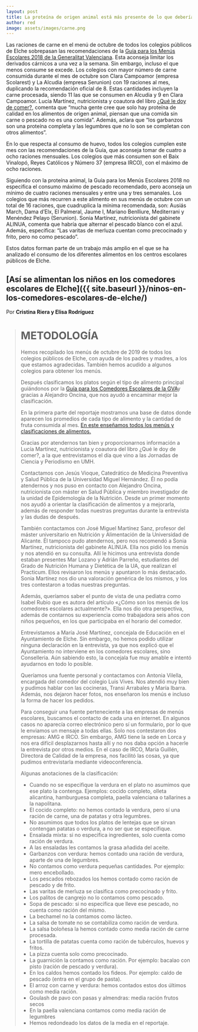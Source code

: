 ```yaml
---
layout: post
title: La proteína de origen animal está más presente de lo que debería
author: red
image: assets/images/carne.png
---
```

Las raciones de carne en el menú de octubre de todos los colegios públicos de Elche sobrepasan las recomendaciones de la [Guía para los Menús Escolares 2018 de la Generalitat Valenciana](http://www.san.gva.es/documents/151311/7497836/Guia+Menu+Comedores+Escolares+GVA+2018.pdf). Esta aconseja limitar los derivados cárnicos a una vez a la semana. Sin embargo, incluso el que menos consume se excede. Los colegios con mayor número de carne consumida durante el mes de octubre son Clara Campoamor (empresa Scolarest) y La Alcudia (empresa Serunion) con 19 raciones al mes, duplicando la recomendación oficial de 8. Estas cantidades incluyen la carne procesada, siendo 11 las que se consumen en Alcudia y 9 en Clara Campoamor. Lucía Martínez, nutricionista y coautora del libro [¿Qué le doy de comer?](https://www.casadellibro.com/libro-que-le-doy-de-comer/9788449336157/9660622), comenta que “mucha gente cree que solo hay proteína de calidad en los alimentos de origen animal, piensan que una comida sin carne o pescado no es una comida”. Además, aclara que “los garbanzos son una proteína completa y las legumbres que no lo son se completan con otros alimentos”.

<div class="flourish-embed" data-src="story/154817"><script src="https://public.flourish.studio/resources/embed.js"></script></div>

En lo que respecta al consumo de huevo, todos los colegios cumplen este mes con las recomendaciones de la Guía, que aconseja tomar de cuatro a ocho raciones mensuales. Los colegios que más consumen son el Baix Vinalopó, Reyes Católicos y Número 37 (empresa IRCO), con el máximo de ocho raciones.

Siguiendo con la proteína animal, la Guía para los Menús Escolares 2018 no especifica el consumo máximo de pescado recomendado, pero aconseja un mínimo de cuatro raciones mensuales y entre una y tres semanales. Los colegios que más recurren a este alimento en sus menús de octubre con un total de 16 raciones, que cuadruplica la mínima recomendada, son: Ausiás March, Dama d’Elx, El Palmeral, Jaume I, Mariano Benlliure, Mediterrani y Menéndez Pelayo (Serunion). Sonia Martínez, nutricionista del gabinete ALINUA, comenta que habría que alternar el pescado blanco con el azul. Además, especifica: “Las varitas de merluza cuentan como precocinado y frito, pero no como pescado”.

Estos datos forman parte de un trabajo más amplio en el que se ha analizado el consumo de los diferentes alimentos en los centros escolares públicos de Elche. 

## [Así se alimentan los niños en los comedores escolares de Elche]({{ site.baseurl }}/ninos-en-los-comedores-escolares-de-elche/)


Por **Cristina Riera y Elisa Rodríguez**

> # METODOLOGÍA
>
> Hemos recopilado los menús de octubre de 2019 de todos los colegios públicos de Elche, con ayuda de los padres y madres, a los que estamos agradecidas. También hemos acudido a algunos colegios para obtener los menús.
>
> Después clasificamos los platos según el tipo de alimento principal guiándonos por la [Guía para los Comedores Escolares de la GVA](http://www.san.gva.es/documents/151311/7497836/Guia+Menu+Comedores+Escolares+GVA+2018.pdf)y gracias a Alejandro Oncina, que nos ayudó a encaminar mejor la clasificación.
>
> En la primera parte del reportaje mostramos una base de datos donde aparecen los promedios de cada tipo de alimento y la cantidad de fruta consumida al mes. [En este enseñamos todos los menús y clasificaciones de alimentos.](https://docs.google.com/spreadsheets/d/1rEp5417S4xG7kYk8F3cnR8HZjbFzW68z0tfX1lXtui0/edit?usp=sharing)
>
> Gracias por atendernos tan bien y proporcionarnos información a Lucía Martínez, nutricionista y coautora del libro ¿Qué le doy de comer?, a la que entrevistamos el día que vino a las Jornadas de Ciencia y Periodismo en UMH.
>
> Contactamos con Jesús Vioque, Catedrático de Medicina Preventiva y Salud Pública de la Universidad Miguel Hernández. Él no podía atendernos y nos puso en contacto con Alejandro Oncina, nutricionista con máster en Salud Pública y miembro investigador de la unidad de Epidemología de la Nutrición. Desde un primer momento nos ayudó a orientar la clasificación de alimentos y a mejorarla, además de responder todas nuestras preguntas durante la entrevista y las dudas de después.
>
> También contactamos con José Miguel Martínez Sanz, profesor del máster universitario en Nutrición y Alimentación de la Universidad de Alicante. Él tampoco pudo atendernos, pero nos recomendó a Sonia Martínez, nutricionista del gabinete ALINUA. Ella nos pidió los menús y nos atendió en su consulta. Allí le hicimos una entrevista donde estaban presentes Mar Lozano y Adrián Parreño, estudiantes del Grado de Nutrición Humana y Dietética de la UA, que realizan el Practicum. Ellos revisaron los menús y apuntaron lo más destacado. Sonia Martínez nos dio una valoración genérica de los mismos, y los tres contestaron a todas nuestras preguntas.
>
> Además, queríamos saber el punto de vista de una pediatra como Isabel Rubio que es autora del artículo «¿Cómo son los menús de los comedores escolares actualmente?». Ella nos dio otra perspectiva, además de contarnos su experiencia como trabajadora seis años con niños pequeños, en los que participaba en el horario del comedor.
>
> Entrevistamos a María José Martínez, concejala de Educación en el Ayuntamiento de Elche. Sin embargo, no hemos podido utilizar ninguna declaración en la entrevista, ya que nos explicó que el Ayuntamiento no interviene en los comedores escolares, sino Conselleria. Aún sabiendo esto, la concejala fue muy amable e intentó ayudarnos en todo lo posible.
>
> Queríamos una fuente personal y contactamos con Antonia Vilella, encargada del comedor del colegio Luis Vives. Nos atendió muy bien y pudimos hablar con las cocineras, Transi Arrabales y María Ibarra. Además, nos dejaron hacer fotos, nos enseñaron los menús e incluso la forma de hacer los pedidos.
>
> Para conseguir una fuente perteneciente a las empresas de menús escolares, buscamos el contacto de cada una en internet. En algunos casos no aparecía correo electrónico pero sí un formulario, por lo que le enviamos un mensaje a todas ellas. Solo nos contestaron dos empresas: AMG e IRCO. Sin embargo, AMG tiene la sede en Lorca y nos era difícil desplazarnos hasta allí y no nos daba opción a hacerle la entrevista por otros medios. En el caso de IRCO, María Guillén, Directora de Calidad de la empresa, nos facilitó las cosas, ya que pudimos entrevistarla mediante videoconferencia.
>
> Algunas anotaciones de la clasificación:
>
> * Cuando no se especifique la verdura en el plato no asumimos que ese plato la contenga. Ejemplos: cocido completo, olleta alicantina, hamburguesa completa, paella valenciana o tallarines a la napolitana.
> * El cocido completo: no hemos contado la verdura, pero sí una ración de carne, una de patatas y otra legumbres.
> * No asumimos que todos los platos de lentejas que se sirvan contengan patatas o verdura, a no ser que se especifique.
> * Ensalada mixta: si no especifica ingredientes, solo cuenta como ración de verdura.
> * A las ensaladas les contamos la grasa añadida del aceite.
> * Garbanzos con verdura: hemos contado una ración de verdura, aparte de una de legumbres.
> * No contamos como verdura pequeñas cantidades. Por ejemplo: mero encebollado.
> * Los pescados rebozados los hemos contado como ración de pescado y de frito.
> * Las varitas de merluza se clasifica como precocinado y frito.
> * Los palitos de cangrejo no lo contamos como pescado.
> * Sopa de pescado: si no especifica que lleve ese pescado, no cuenta como ración del mismo.
> * La bechamel no la contamos como lácteo.
> * La salsa de tomate no se contabiliza como ración de verdura.
> * La salsa boloñesa la hemos contado como media ración de carne procesada.
> * La tortilla de patatas cuenta como ración de tubérculos, huevos y fritos.
> * La pizza cuenta solo como precocinado.
> * La guarnición la contamos como ración. Por ejemplo: bacalao con pisto (ración de pescado y verdura).
> * En los caldos hemos contado los fideos. Por ejemplo: caldo de pescado (entra en el grupo de pasta).
> * El arroz con carne y verdura: hemos contados estos dos últimos como media ración.
> * Goulash de pavo con pasas y almendras: media ración frutos secos
> * En la paella valenciana contamos como media ración de legumbres
> * Hemos redondeado los datos de la media en el reportaje.
